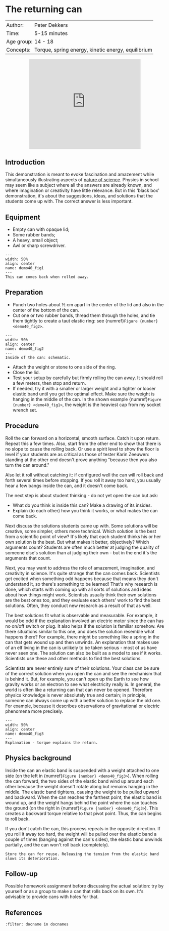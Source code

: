 # The returning can

<table style="width: 100%; border-collapse: collapse; border: none;">
    <tr style="background-color: var(--background-color);">  
        <td style="text-align: left; padding: 3px; border: none; color: var(--text-color)">Author:</td>
        <td style="text-align: left; padding: 3px; border: none; color: var(--text-color)">Peter Dekkers</td>
    </tr>
    <tr style="background-color: var(--background-color);"> 
        <td style="text-align: left; padding: 3px; border: none; color: var(--text-color)">Time:</td>
        <td style="text-align: left; padding: 3px; border: none; color: var(--text-color)">5-15 minutes</td>
    </tr>
    <tr style="background-color: var(--background-color);"> 
        <td style="text-align: left; padding: 3px; border: none; color: var(--text-color)">Age group:</td>
        <td style="text-align: left; padding: 3px; border: none; color: var(--text-color)">14 - 18</td>
    </tr>
    <tr style="background-color: var(--background-color);"> 
        <td style="text-align: left; padding: 3px; border: none; color: var(--text-color)">Concepts:</td>
        <td style="text-align: left; padding: 3px; border: none; color: var(--text-color)">Torque, spring energy, kinetic energy, equilibrium</td>
    </tr>
</table>

<div style="display: flex; justify-content: center;">
    <div style="position: relative; width: 70%; height: 0; padding-bottom: 56.25%;">
        <iframe
            src="https://www.youtube.com/embed/1V6Y9DVfD0g?si=RkpwUQ2hLUdFN4js"
            style="position: absolute; top: 0; left: 0; width: 100%; height: 100%;"
            frameborder="0"
            allow="accelerometer; autoplay; clipboard-write; encrypted-media; gyroscope; picture-in-picture"
            allowfullscreen
        ></iframe>
    </div>
</div>

## Introduction
This demonstration is meant to evoke fascination and amazement while simultaneously illustrating aspects of [nature of science](../../Pedagogy/Nos.md). Physics in school may seem like a subject where all the answers are already known, and where imagination or creativity have little relevance. But in this 'black box' demonstration, it's about the suggestions, ideas, and solutions that the students come up with. The correct answer is less important.

## Equipment
* Empty can with opaque lid; 
* Some rubber bands; 
* A heavy, small object; 
* Awl or sharp screwdriver.

```{figure} demo40_figure1.JPG
---
width: 50%
align: center
name: demo40_fig1
---
This can comes back when rolled away.
```

## Preparation
* Punch two holes about ½ cm apart in the center of the lid and also in the center of the bottom of the can.
* Cut one or two rubber bands, thread them through the holes, and tie them tightly to create a taut elastic ring: see {numref}`Figure {number} <demo40_fig2>`.

```{figure} demo40_figure2.jpg
---
width: 50%
align: center
name: demo40_fig2
---
Inside of the can: schematic.
```

* Attach the weight or stone to one side of the ring.<br>
* Close the lid.<br>
* Test your setup by carefully but firmly rolling the can away. It should roll a few meters, then stop and return.
* If needed, try it with a smaller or larger weight and a tighter or looser elastic band until you get the optimal effect. Make sure the weight is hanging in the middle of the can. In the shown example {numref}`Figure {number} <demo40_fig1>`, the weight is the heaviest cap from my socket wrench set.

## Procedure
Roll the can forward on a horizontal, smooth surface. Catch it upon return. Repeat this a few times. Also, start from the other end to show that there is no slope to cause the rolling back. Or use a spirit level to show the floor is level if your students are as critical as those of tester Karin Zeeuwen: standing at the other end doesn't prove anything "because then you also turn the can around."

Also let it roll without catching it: if configured well the can will roll back and forth several times before stopping. If you roll it away too hard, you usually hear a few bangs inside the can, and it doesn't come back.

The next step is about student thinking - do not yet open the can but ask:
* What do you think is inside this can? Make a drawing of its insides.
* Explain (to each other) how you think it works, or what makes the can come back.

Next discuss the solutions students came up with. Some solutions will be creative, some simpler, others more technical. Which solution is the best from a  scientific point of view? It's likely that each student thinks his or her own solution is the best. But what makes it better, objectively? Which arguments count? Students are often much better at judging the quality of someone else's solution than at judging their own - but in the end it's the arguments that count.

Next, you may want to address the role of amazement, imagination, and creativity in science. It's quite strange that the can comes back. Scientists get excited when something odd happens because that means they don't understand it, so there's something to be learned! That's why research is done, which starts with coming up with all sorts of solutions and ideas about how things might work. Scientists usually think their own solutions are the best ones too, and they evaluate each others' work to find the best solutions. Often, they conduct new research as a result of that as well.

The best solutions fit what is observable and measurable. For example, it would be odd if the explanation involved an electric motor since the can has no on/off switch or plug. It also helps if the solution is familiar somehow. Are there situations similar to this one, and does the solution resemble what happens there? For example, there might be something like a spring in the can that gets wound up and then unwinds. An explanation that makes use of an elf living in the can is unlikely to be taken serious - most of us have never seen one. The solution can also be built as a model to see if it works. Scientists use these and other methods to find the best solutions.

Scientists are never entirely sure of their solutions. Your class can be sure of the correct solution when you open the can and see the mechanism that is behind it. But, for example, you can't open up the Earth to see how gravity works or an electron to see what electricity really is. In general, the world is often like a returning can that can never be opened. Therefore physics knowledge is never absolutely true and certain; in principle, someone can always come up with a better solution to replace the old one. For example, because it describes observations of gravitational or electric phenomena more precisely.

```{figure} demo40_figure3.jpg
---
width: 50%
align: center
name: demo40_fig3
---
Explanation - torque explains the return.
```

## Physics background
Inside the can an elastic band is suspended with a weight attached to one side (on the left in {numref}`Figure {number} <demo40_fig3>`). When rolling the can forward, the two sides of the elastic band wind up around each other because the weight doesn't rotate along but remains hanging in the middle. The elastic band tightens, causing the weight to be pulled upward and backward. When the can reaches the farthest point, the elastic band is wound up, and the weight hangs behind the point where the can touches the ground (on the right in {numref}`Figure {number} <demo40_fig3>`). This creates a backward torque relative to that pivot point. Thus, the can begins to roll back.

If you don't catch the can, this process repeats in the opposite direction. If you roll it away too hard, the weight will be pulled over the elastic band a couple of times (banging against the can's sides), the elastic band unwinds partially, and the can won't roll back (completely).

```{tip}
Store the can for reuse. Releasing the tension from the elastic band slows its deterioration.
```

## Follow-up
Possible homework assignment before discussing the actual solution: try by yourself or as a group to make a can that rolls back on its own. It's advisable to provide cans with holes for that.

## References
```{bibliography}
:filter: docname in docnames
```
